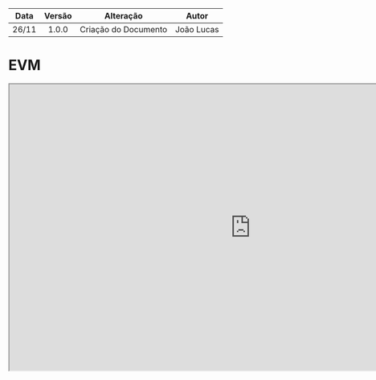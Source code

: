 |    Data    | Versão |                             Alteração                             |                    Autor                    |
|:----------:|:------:|:-----------------------------------------------------------------:|:-------------------------------------------:|
|26/11| 1.0.0| Criação do Documento |João Lucas|

# EVM
</p>

<iframe src="https://docs.google.com/spreadsheets/d/e/2PACX-1vS2xDGmLZXOF2hb6HWAkzpjJjzlQFqcHBkOkbjxWWpzsAV95WK_9oIGim5k9ejjQMUfktwMBV05IhAE/pubhtml?widget=true&amp;headers=false" width="960" height="569" allowfullscreen="true" mozallowfullscreen="true" webkitallowfullscreen="true";"></iframe>
